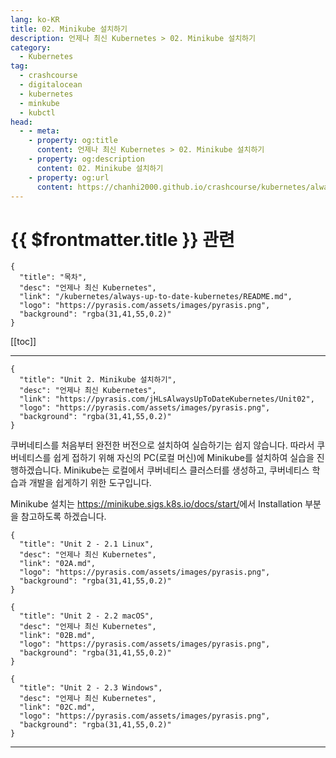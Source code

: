 ```yaml
---
lang: ko-KR
title: 02. Minikube 설치하기
description: 언제나 최신 Kubernetes > 02. Minikube 설치하기
category:
  - Kubernetes
tag:
  - crashcourse
  - digitalocean
  - kubernetes
  - minkube
  - kubctl
head:
  - - meta:
    - property: og:title
      content: 언제나 최신 Kubernetes > 02. Minikube 설치하기
    - property: og:description
      content: 02. Minikube 설치하기
    - property: og:url
      content: https://chanhi2000.github.io/crashcourse/kubernetes/always-up-to-date-kubernetes/02.html
---
```


# {{ $frontmatter.title }} 관련

```component VPCard
{
  "title": "목차",
  "desc": "언제나 최신 Kubernetes",
  "link": "/kubernetes/always-up-to-date-kubernetes/README.md",
  "logo": "https://pyrasis.com/assets/images/pyrasis.png",
  "background": "rgba(31,41,55,0.2)"
}
```

[[toc]]

---

```component VPCard
{
  "title": "Unit 2. Minikube 설치하기",
  "desc": "언제나 최신 Kubernetes",
  "link": "https://pyrasis.com/jHLsAlwaysUpToDateKubernetes/Unit02",
  "logo": "https://pyrasis.com/assets/images/pyrasis.png",
  "background": "rgba(31,41,55,0.2)"
}
```

쿠버네티스를 처음부터 완전한 버전으로 설치하여 실습하기는 쉽지 않습니다. 따라서 쿠버네티스를 쉽게 접하기 위해 자신의 PC(로컬 머신)에 Minikube를 설치하여 실습을 진행하겠습니다. Minikube는 로컬에서 쿠버네티스 클러스터를 생성하고, 쿠버네티스 학습과 개발을 쉽게하기 위한 도구입니다.

Minikube 설치는 <a href="https://minikube.sigs.k8s.io/docs/start/" target="_blank" rel="nofollow">https://minikube.sigs.k8s.io/docs/start/</a>에서 Installation 부분을 참고하도록 하겠습니다.

```component VPCard
{
  "title": "Unit 2 - 2.1 Linux",
  "desc": "언제나 최신 Kubernetes",
  "link": "02A.md",
  "logo": "https://pyrasis.com/assets/images/pyrasis.png",
  "background": "rgba(31,41,55,0.2)"
}
```

```component VPCard
{
  "title": "Unit 2 - 2.2 macOS",
  "desc": "언제나 최신 Kubernetes",
  "link": "02B.md",
  "logo": "https://pyrasis.com/assets/images/pyrasis.png",
  "background": "rgba(31,41,55,0.2)"
}
```

```component VPCard
{
  "title": "Unit 2 - 2.3 Windows",
  "desc": "언제나 최신 Kubernetes",
  "link": "02C.md",
  "logo": "https://pyrasis.com/assets/images/pyrasis.png",
  "background": "rgba(31,41,55,0.2)"
}
```

---

<TagLinks />